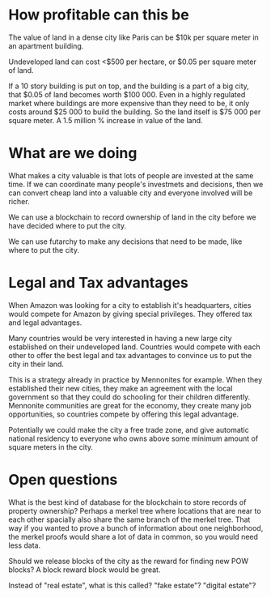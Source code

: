 
How profitable can this be
==========

The value of land in a dense city like Paris can be $10k per square meter in an apartment building.

Undeveloped land can cost <$500 per hectare, or $0.05 per square meter of land.

If a 10 story building is put on top, and the building is a part of a big city, that $0.05 of land becomes worth $100 000. Even in a highly regulated market where buildings are more expensive than they need to be, it only costs around $25 000 to build the building. So the land itself is $75 000 per square meter.
A 1.5 million % increase in value of the land.

What are we doing
=========

What makes a city valuable is that lots of people are invested at the same time.
If we can coordinate many people's investmets and decisions, then we can convert cheap land into a valuable city and everyone involved will be richer.

We can use a blockchain to record ownership of land in the city before we have decided where to put the city.

We can use futarchy to make any decisions that need to be made, like where to put the city.


Legal and Tax advantages
========

When Amazon was looking for a city to establish it's headquarters, cities would compete for Amazon by giving special privileges. They offered tax and legal advantages.

Many countries would be very interested in having a new large city established on their undeveloped land. Countries would compete with each other to offer the best legal and tax advantages to convince us to put the city in their land.

This is a strategy already in practice by Mennonites for example. When they established their new cities, they make an agreement with the local government so that they could do schooling for their children differently. Mennonite communities are great for the economy, they create many job opportunities, so countries compete by offering this legal advantage.

Potentially we could make the city a free trade zone, and give automatic national residency to everyone who owns above some minimum amount of square meters in the city.


Open questions
=======

What is the best kind of database for the blockchain to store records of property ownership?
Perhaps a merkel tree where locations that are near to each other spacially also share the same branch of the merkel tree.
That way if you wanted to prove a bunch of information about one neighborhood, the merkel proofs would share a lot of data in common, so you would need less data.

Should we release blocks of the city as the reward for finding new POW blocks?
A block reward block would be great.

Instead of "real estate", what is this called? "fake estate"? "digital estate"?